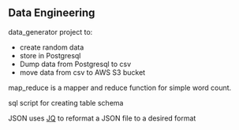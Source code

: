 ## Data Engineering 

data_generator project to:

* create random data
* store in Postgresql
* Dump data from Postgresql to csv
* move data from csv to AWS S3 bucket


map_reduce is a mapper and reduce function for simple 
word count.


sql script for creating table schema

JSON uses [JQ](https://stedolan.github.io/jq/) to reformat
a JSON file to a desired format
